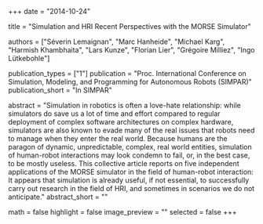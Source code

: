 +++
date = "2014-10-24"

title = "Simulation and HRI Recent Perspectives with the MORSE Simulator"

authors = ["Séverin Lemaignan", "Marc Hanheide", "Michael Karg", "Harmish Khambhaita", "Lars Kunze", "Florian Lier", "Grégoire Milliez", "Ingo Lütkebohle"]

publication_types = ["1"]
publication = "Proc. International Conference on Simulation, Modeling, and Programming for Autonomous Robots (SIMPAR)"
publication_short = "In SIMPAR"

abstract = "Simulation in robotics is often a love-hate relationship: while simulators do save us a lot of time and effort compared to regular deployment of complex software architectures on complex hardware, simulators are also known to evade many of the real issues that robots need to manage when they enter the real world. Because humans are the paragon of dynamic, unpredictable, complex, real world entities, simulation of human-robot interactions may look condemn to fail, or, in the best case, to be mostly useless. This collective article reports on five independent applications of the MORSE simulator in the field of human-robot interaction: It appears that simulation is already useful, if not essential, to successfully carry out research in the field of HRI, and sometimes in scenarios we do not anticipate."
abstract_short = ""

math = false
highlight = false
image_preview = ""
selected = false
+++
